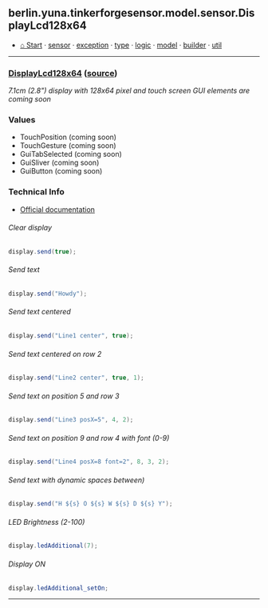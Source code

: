 ## berlin.yuna.tinkerforgesensor.model.sensor.DisplayLcd128x64
* [⌂ Start](https://github.com/YunaBraska/tinkerforge-sensor/blob/master/readmeDoc/README.md) · [sensor](https://github.com/YunaBraska/tinkerforge-sensor/blob/master/readmeDoc/berlin/yuna/tinkerforgesensor/model/sensor/README.md) · [exception](https://github.com/YunaBraska/tinkerforge-sensor/blob/master/readmeDoc/berlin/yuna/tinkerforgesensor/model/exception/README.md) · [type](https://github.com/YunaBraska/tinkerforge-sensor/blob/master/readmeDoc/berlin/yuna/tinkerforgesensor/model/type/README.md) · [logic](https://github.com/YunaBraska/tinkerforge-sensor/blob/master/readmeDoc/berlin/yuna/tinkerforgesensor/logic/README.md) · [model](https://github.com/YunaBraska/tinkerforge-sensor/blob/master/readmeDoc/berlin/yuna/tinkerforgesensor/model/README.md) · [builder](https://github.com/YunaBraska/tinkerforge-sensor/blob/master/readmeDoc/berlin/yuna/tinkerforgesensor/model/builder/README.md) · [util](https://github.com/YunaBraska/tinkerforge-sensor/blob/master/readmeDoc/berlin/yuna/tinkerforgesensor/util/README.md)

---
### [DisplayLcd128x64](https://github.com/YunaBraska/tinkerforge-sensor/blob/master/readmeDoc/berlin/yuna/tinkerforgesensor/model/sensor/DisplayLcd128x64.md) ([source](https://github.com/YunaBraska/tinkerforge-sensor/blob/master/src/main/java/berlin/yuna/tinkerforgesensor/model/sensor/DisplayLcd128x64.java))
 *7.1cm (2.8") display with 128x64 pixel and touch screen* *GUI elements are coming soon* 
### Values
 * TouchPosition (coming soon)
 * TouchGesture (coming soon)
 * GuiTabSelected (coming soon)
 * GuiSliver (coming soon)
 * GuiButton (coming soon) 
### Technical Info
 * [Official documentation](href=) 
###### Clear display
 
```java
display.send(true);
```
 
###### Send text
 
```java
display.send("Howdy");
```
 
###### Send text centered
 
```java
display.send("Line1 center", true);
```
 
###### Send text centered on row 2
 
```java
display.send("Line2 center", true, 1);
```
 
###### Send text on position 5 and row 3
 
```java
display.send("Line3 posX=5", 4, 2);
```
 
###### Send text on position 9 and row 4 with font (0-9)
 
```java
display.send("Line4 posX=8 font=2", 8, 3, 2);
```
 
###### Send text with dynamic spaces between)
 
```java
display.send("H ${s} O ${s} W ${s} D ${s} Y");
```
 
###### LED Brightness (2-100)
 
```java
display.ledAdditional(7);
```
 
###### Display ON
 
```java
display.ledAdditional_setOn;
```

--- 
